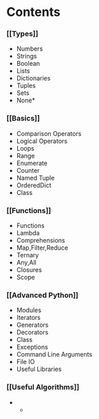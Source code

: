 # Contents

### [[Types]]
* Numbers
* Strings
* Boolean
* Lists
* Dictionaries
* Tuples
* Sets
* None*

### [[Basics]]
* Comparison Operators
* Logical Operators
* Loops
* Range
* Enumerate
* Counter
* Named Tuple
* OrderedDict
* Class

### [[Functions]]
* Functions
* Lambda
* Comprehensions
* Map,Filter,Reduce
* Ternary
* Any,All
* Closures
* Scope
### [[Advanced Python]]
* Modules
* Iterators
* Generators
* Decorators
* Class
* Exceptions
* Command Line Arguments
* File IO
* Useful Libraries
### [[Useful Algorithms]]
* *





